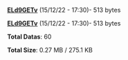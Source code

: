 [**ELd9GETv**](/data/ELd9GETv.txt) (15/12/22 - 17:30)- 513 bytes

[**ELd9GETv**](/data/ELd9GETv.txt) (15/12/22 - 17:30)- 513 bytes

**Total Datas**: 60

**Total Size**: 0.27 MB / 275.1 KB